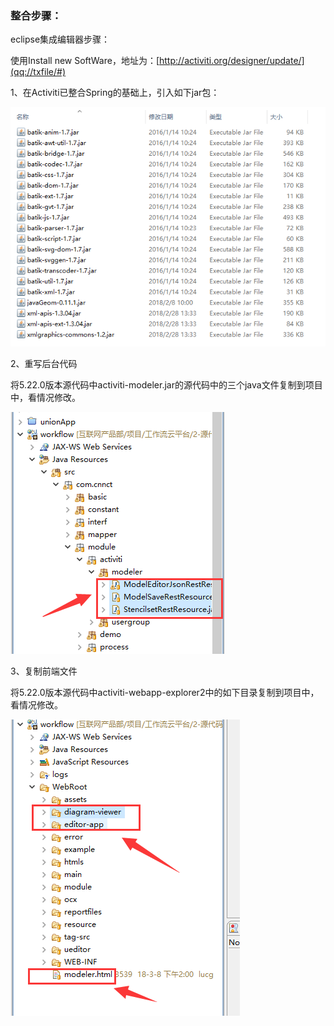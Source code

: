 ### 整合步骤：

eclipse集成编辑器步骤：

使用Install new SoftWare，地址为：[http://activiti.org/designer/update/](qq://txfile/#)

1、在Activiti已整合Spring的基础上，引入如下jar包：

![](/assets/activiti_2.png)

2、重写后台代码

将5.22.0版本源代码中activiti-modeler.jar的源代码中的三个java文件复制到项目中，看情况修改。

![](/assets/activiti_3.png)

3、复制前端文件

将5.22.0版本源代码中activiti-webapp-explorer2中的如下目录复制到项目中，看情况修改。

![](/assets/activiti_4.png)

